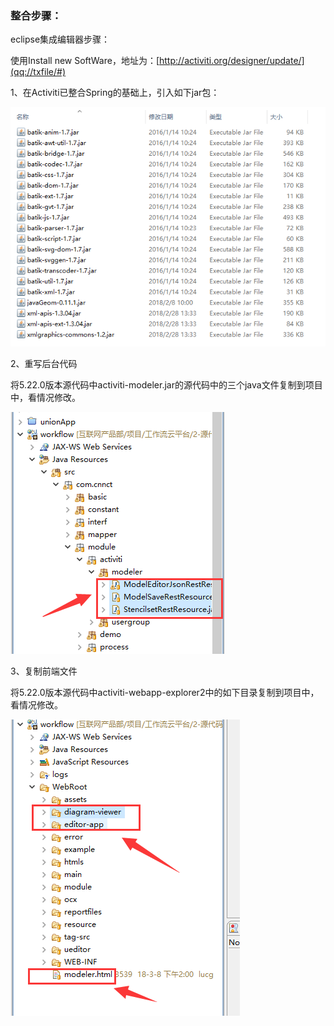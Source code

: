 ### 整合步骤：

eclipse集成编辑器步骤：

使用Install new SoftWare，地址为：[http://activiti.org/designer/update/](qq://txfile/#)

1、在Activiti已整合Spring的基础上，引入如下jar包：

![](/assets/activiti_2.png)

2、重写后台代码

将5.22.0版本源代码中activiti-modeler.jar的源代码中的三个java文件复制到项目中，看情况修改。

![](/assets/activiti_3.png)

3、复制前端文件

将5.22.0版本源代码中activiti-webapp-explorer2中的如下目录复制到项目中，看情况修改。

![](/assets/activiti_4.png)

